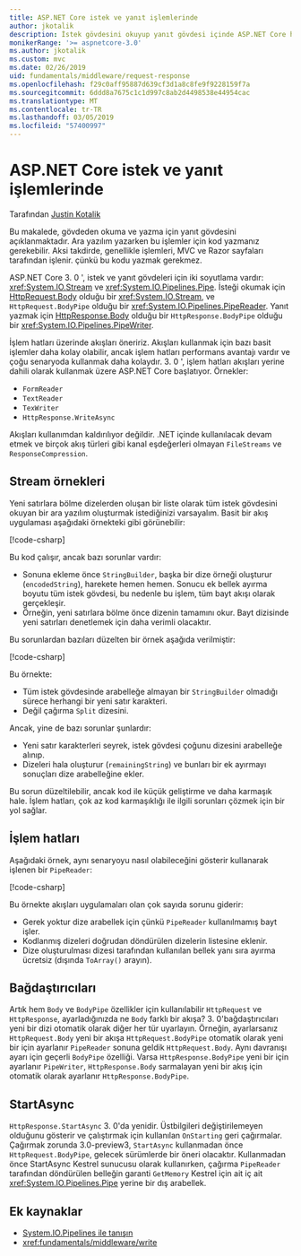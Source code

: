 ```yaml
---
title: ASP.NET Core istek ve yanıt işlemlerinde
author: jkotalik
description: İstek gövdesini okuyup yanıt gövdesi içinde ASP.NET Core hakkında bilgi edinin.
monikerRange: '>= aspnetcore-3.0'
ms.author: jkotalik
ms.custom: mvc
ms.date: 02/26/2019
uid: fundamentals/middleware/request-response
ms.openlocfilehash: f29c0aff95887d639cf3d1a8c8fe9f9228159f7a
ms.sourcegitcommit: 6ddd8a7675c1c1d997c8ab2d4498538e44954cac
ms.translationtype: MT
ms.contentlocale: tr-TR
ms.lasthandoff: 03/05/2019
ms.locfileid: "57400997"
---
```

# <a name="request-and-response-operations-in-aspnet-core"></a>ASP.NET Core istek ve yanıt işlemlerinde

Tarafından [Justin Kotalik](https://github.com/jkotalik)

Bu makalede, gövdeden okuma ve yazma için yanıt gövdesini açıklanmaktadır. Ara yazılım yazarken bu işlemler için kod yazmanız gerekebilir. Aksi takdirde, genellikle işlemleri, MVC ve Razor sayfaları tarafından işlenir. çünkü bu kodu yazmak gerekmez.

ASP.NET Core 3. 0 ', istek ve yanıt gövdeleri için iki soyutlama vardır: <xref:System.IO.Stream> ve <xref:System.IO.Pipelines.Pipe>. İsteği okumak için [HttpRequest.Body](xref:Microsoft.AspNetCore.Http.HttpRequest.Body) olduğu bir <xref:System.IO.Stream>, ve `HttpRequest.BodyPipe` olduğu bir <xref:System.IO.Pipelines.PipeReader>. Yanıt yazmak için [HttpResponse.Body](xref:Microsoft.AspNetCore.Http.HttpResponse.Body) olduğu bir `HttpResponse.BodyPipe` olduğu bir <xref:System.IO.Pipelines.PipeWriter>.

İşlem hatları üzerinde akışları öneririz. Akışları kullanmak için bazı basit işlemler daha kolay olabilir, ancak işlem hatları performans avantajı vardır ve çoğu senaryoda kullanmak daha kolaydır. 3. 0 ', işlem hatları akışları yerine dahili olarak kullanmak üzere ASP.NET Core başlatıyor. Örnekler:

- `FormReader`
- `TextReader`
- `TexWriter`
- `HttpResponse.WriteAsync`

Akışları kullanımdan kaldırılıyor değildir. .NET içinde kullanılacak devam etmek ve birçok akış türleri gibi kanal eşdeğerleri olmayan `FileStreams` ve `ResponseCompression`.

## <a name="stream-examples"></a>Stream örnekleri

Yeni satırlara bölme dizelerden oluşan bir liste olarak tüm istek gövdesini okuyan bir ara yazılım oluşturmak istediğinizi varsayalım. Basit bir akış uygulaması aşağıdaki örnekteki gibi görünebilir:

[!code-csharp[](request-response/samples/3.x/RequestResponseSample/Startup.cs?name=GetListOfStringsFromStream)]

Bu kod çalışır, ancak bazı sorunlar vardır:

- Sonuna ekleme önce `StringBuilder`, başka bir dize örneği oluşturur (`encodedString`), harekete hemen hemen. Sonucu ek bellek ayırma boyutu tüm istek gövdesi, bu nedenle bu işlem, tüm bayt akışı olarak gerçekleşir.
- Örneğin, yeni satırlara bölme önce dizenin tamamını okur. Bayt dizisinde yeni satırları denetlemek için daha verimli olacaktır.

Bu sorunlardan bazıları düzelten bir örnek aşağıda verilmiştir:

[!code-csharp[](request-response/samples/3.x/RequestResponseSample/Startup.cs?name=GetListOfStringsFromStreamMoreEfficient)]

Bu örnekte:

- Tüm istek gövdesinde arabelleğe almayan bir `StringBuilder` olmadığı sürece herhangi bir yeni satır karakteri.
- Değil çağırma `Split` dizesini.

Ancak, yine de bazı sorunlar şunlardır:

- Yeni satır karakterleri seyrek, istek gövdesi çoğunu dizesini arabelleğe alınıp.
- Dizeleri hala oluşturur (`remainingString`) ve bunları bir ek ayırmayı sonuçları dize arabelleğine ekler.

Bu sorun düzeltilebilir, ancak kod ile küçük geliştirme ve daha karmaşık hale. İşlem hatları, çok az kod karmaşıklığı ile ilgili sorunları çözmek için bir yol sağlar.

## <a name="pipelines"></a>İşlem hatları

Aşağıdaki örnek, aynı senaryoyu nasıl olabileceğini gösterir kullanarak işlenen bir `PipeReader`:

[!code-csharp[](request-response/samples/3.x/RequestResponseSample/Startup.cs?name=GetListOfStringFromPipe)]

Bu örnekte akışları uygulamaları olan çok sayıda sorunu giderir:

- Gerek yoktur dize arabellek için çünkü `PipeReader` kullanılmamış bayt işler.
- Kodlanmış dizeleri doğrudan döndürülen dizelerin listesine eklenir.
- Dize oluşturulması dizesi tarafından kullanılan bellek yanı sıra ayırma ücretsiz (dışında `ToArray()` arayın).

## <a name="adapters"></a>Bağdaştırıcıları

Artık hem `Body` ve `BodyPipe` özellikler için kullanılabilir `HttpRequest` ve `HttpResponse`, ayarladığınızda ne `Body` farklı bir akışa? 3. 0'bağdaştırıcıları yeni bir dizi otomatik olarak diğer her tür uyarlayın. Örneğin, ayarlarsanız `HttpRequest.Body` yeni bir akışa `HttpRequest.BodyPipe` otomatik olarak yeni bir için ayarlanır `PipeReader` sonuna geldik `HttpRequest.Body`. Aynı davranışı ayarı için geçerli `BodyPipe` özelliği. Varsa `HttpResponse.BodyPipe` yeni bir için ayarlanır `PipeWriter`, `HttpResponse.Body` sarmalayan yeni bir akış için otomatik olarak ayarlanır `HttpResponse.BodyPipe`.

## <a name="startasync"></a>StartAsync

`HttpResponse.StartAsync` 3. 0'da yenidir. Üstbilgileri değiştirilemeyen olduğunu gösterir ve çalıştırmak için kullanılan `OnStarting` geri çağırmalar. Çağırmak zorunda 3.0-preview3, `StartAsync` kullanmadan önce `HttpRequest.BodyPipe`, gelecek sürümlerde bir öneri olacaktır. Kullanmadan önce StartAsync Kestrel sunucusu olarak kullanırken, çağırma `PipeReader` tarafından döndürülen belleğin garanti `GetMemory` Kestrel için ait iç ait <xref:System.IO.Pipelines.Pipe> yerine bir dış arabellek.

## <a name="additional-resources"></a>Ek kaynaklar

* [System.IO.Pipelines ile tanışın](https://devblogs.microsoft.com/dotnet/system-io-pipelines-high-performance-io-in-net/)
* <xref:fundamentals/middleware/write>